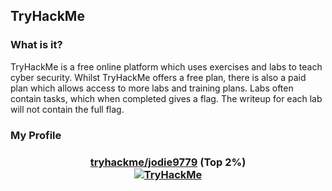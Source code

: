 ## TryHackMe

### What is it?
TryHackMe is a free online platform which uses exercises and labs to teach cyber security. Whilst TryHackMe offers a free plan, there is also a paid plan which allows access to more labs and training plans. Labs often contain tasks, which when completed gives a flag. The writeup for each lab will not contain the full flag.

### My Profile
<h3 align="center">
  <b><a href="https://tryhackme.com/p/jodie9779">tryhackme/jodie9779</a> (Top 2%)</b>
  <br>
  <a href="https://tryhackme.com/p/jodie9779"> <img src="https://tryhackme-badges.s3.amazonaws.com/jodie9779.png" alt="TryHackMe"></a>
</h3>


